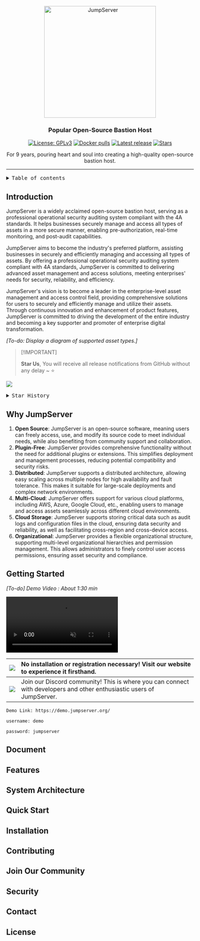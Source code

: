 <p align="center">
  <a href="https://jumpserver.org"><img src="https://download.jumpserver.org/images/jumpserver-logo.svg" alt="JumpServer" width="300" /></a>
</p>
<h3 align="center">Popular Open-Source Bastion Host</h3>

<p align="center">
  <a href="https://www.gnu.org/licenses/gpl-3.0.html"><img src="https://img.shields.io/github/license/jumpserver/jumpserver" alt="License: GPLv3"></a>
  <a href="https://hub.docker.com/u/jumpserver"><img src="https://img.shields.io/docker/pulls/jumpserver/jms_all.svg" alt="Docker pulls"></a>
  <a href="https://github.com/jumpserver/jumpserver/releases/latest"><img src="https://img.shields.io/github/v/release/jumpserver/jumpserver" alt="Latest release"></a>
  <a href="https://github.com/jumpserver/jumpserver"><img src="https://img.shields.io/github/stars/jumpserver/jumpserver?color=%231890FF&style=flat-square" alt="Stars"></a>
</p>


<p align="center">
    For 9 years, pouring heart and soul into creating a high-quality open-source bastion host.
</p>

------------------------------
<details>
<summary><kbd>Table of contents</kbd></summary>

#### TOC

- [Introduction](#Introduction)
- [Why JumpServer](#why-jumpserver)
- [Getting Started](#getting-started)
- [Document](#document)
- [Features](#features)
- [System Architecture](#system-architecture)
- [Installation](#installation)
- [Contributing](#contributing)![image-stars](https://github.com/jumpserver/jumpserver/assets/32935519/5cd7682d-328e-4e69-933f-a0ff29eb10d7)

- [Join Our Community](#join-our-community)
- [Security](#security)
- [Contact](#Contact)
- [License](#license)
####

<br/>

</details>

## Introduction

JumpServer is a widely acclaimed open-source bastion host, serving as a professional operational security auditing system compliant with the 4A standards. It helps businesses securely manage and access all types of assets in a more secure manner, enabling pre-authorization, real-time monitoring, and post-audit capabilities.

JumpServer aims to become the industry's preferred platform, assisting businesses in securely and efficiently managing and accessing all types of assets. By offering a professional operational security auditing system compliant with 4A standards, JumpServer is committed to delivering advanced asset management and access solutions, meeting enterprises' needs for security, reliability, and efficiency.

JumpServer's vision is to become a leader in the enterprise-level asset management and access control field, providing comprehensive solutions for users to securely and efficiently manage and utilize their assets. Through continuous innovation and enhancement of product features, JumpServer is committed to driving the development of the entire industry and becoming a key supporter and promoter of enterprise digital transformation.

_[To-do: Display a diagram of supported asset types.]_

> \[!IMPORTANT]
>
> **Star Us**, You will receive all release notifications from GitHub without any delay \~ ⭐️

![][image-star]

<details>
  <summary><kbd>Star History</kbd></summary>
  <picture>
    <source media="(prefers-color-scheme: dark)" srcset="https://api.star-history.com/svg?repos=jumpserver%2Fjumpserver&theme=dark&type=Date">
    <img width="100%" src="https://api.star-history.com/svg?repos=jumpserver%2Fjumpserver&type=Date">
  </picture>
</details>


## Why JumpServer
1. **Open Source**: JumpServer is an open-source software, meaning users can freely access, use, and modify its source code to meet individual needs, while also benefiting from community support and collaboration.
2. **Plugin-Free**: JumpServer provides comprehensive functionality without the need for additional plugins or extensions. This simplifies deployment and management processes, reducing potential compatibility and security risks.
3. **Distributed**: JumpServer supports a distributed architecture, allowing easy scaling across multiple nodes for high availability and fault tolerance. This makes it suitable for large-scale deployments and complex network environments.
4. **Multi-Cloud**: JumpServer offers support for various cloud platforms, including AWS, Azure, Google Cloud, etc., enabling users to manage and access assets seamlessly across different cloud environments.
5. **Cloud Storage**: JumpServer supports storing critical data such as audit logs and configuration files in the cloud, ensuring data security and reliability, as well as facilitating cross-region and cross-device access.
6. **Organizational**: JumpServer provides a flexible organizational structure, supporting multi-level organizational hierarchies and permission management. This allows administrators to finely control user access permissions, ensuring asset security and compliance.

## Getting Started

_[To-do] Demo Video : About 1:30 min_

<video controls src="https://github.com/jumpserver/jumpserver/assets/32935519/6f984266-24a1-4d1f-9745-4a8e0122f49c" muted="false"></video>

| [![][vercel-shield-badge]][vercel-link]   | No installation or registration necessary! Visit our website to experience it firsthand.                           |
| :---------------------------------------- | :----------------------------------------------------------------------------------------------------------------- |
| [![][discord-shield-badge]][discord-link] | Join our Discord community! This is where you can connect with developers and other enthusiastic users of JumpServer. |

```
Demo Link: https://demo.jumpserver.org/

username: demo

password: jumpserver
```

## Document
## Features
## System Architecture
## Quick Start
## Installation
## Contributing
## Join Our Community
## Security
## Contact
## License


<!-- LINK GROUP -->
[vercel-shield-badge]: https://img.shields.io/badge/ONLINE-online?style=for-the-badge&logo=jameson&logoColor=white&label=TRY%20JUMPSERVER&labelColor=black&color=%23148f76
[vercel-link]: https://demo.jumpserver.org/
[discord-shield-badge]: https://img.shields.io/badge/JOIN_US_NOW-ONLINE?style=for-the-badge&logo=discord&logoColor=white&label=DISCORD&labelColor=black&color=%23404eed
[discord-link]: https://discord.gg/DVz6Hckx

[image-star]: https://github.com/jumpserver/jumpserver/assets/32935519/76158e65-783d-4f11-81cd-45556a388e63
